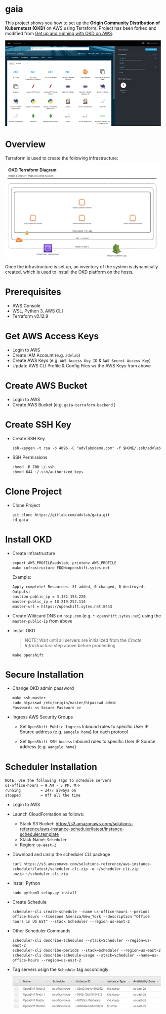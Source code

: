 # gaia

This project shows you how to set up the **Origin Community Distribution of Kubernetest (OKD)** on AWS using Terraform. Project has been forked and modified from [Get up and running with OKD on AWS](http://www.dwmkerr.com/get-up-and-running-with-openshift-on-aws/). 

![OpenShift Sample Project](./docs/okd_3.11_screenshot.png)

# Overview

Terraform is used to create the following infrastructure:

![Network Diagram](./docs/network-diagram.png)

Once the infrastructure is set up, an inventory of the system is dynamically created, which is used to install the OKD platform on the hosts.

# Prerequisites

* AWS Console
* WSL, Python 3, AWS CLI
* Terraform v0.12.9

# Get AWS Access Keys

* Login to AWS
* Create IAM Account (e.g. `advlab`)
* Create AWS Keys (e.g. `AWS Access Key ID` & `AWS Secret Access Key`)
* Update AWS CLI Profile & Config Files w/ the AWS Keys from above

# Create AWS Bucket

* Login to AWS
* Create AWS Bucket (e.g. `gaia-terraform-backend` )

# Create SSH Key

* Create SSH Key

    ```
    ssh-keygen -t rsa -b 4096 -C "advlab@demo.com" -f $HOME/.ssh/advlab
    ```

* SSH Permissions

    ```
    chmod -R 700 ~/.ssh
    chmod 644 ~/.ssh/authorized_keys    
    ```

# Clone Project	

* Clone Project

	```
	git clone https://gitlab.com/advlab/gaia.git
	cd gaia
	```

# Install OKD

* Create Infrastructure

	```
	export AWS_PROFILE=advlab; printenv AWS_PROFILE
	make infrastructure FDQN=openshift.sytes.net
	```
	
	Example:

	```
	Apply complete! Resources: 31 added, 0 changed, 0 destroyed.
	Outputs:
	bastion-public_ip = 3.132.153.220
	master-public_ip = 18.219.252.114
	master-url = https://openshift.sytes.net:8443
	```

* Create Wildcard DNS on `noip.com` (e.g. `*.openshift.sytes.net`) using the `master-public-ip` from above

* Install OKD

	> NOTE: Wait until all servers are initialized from the _Create Infrastructure_ step above before proceeding

	```
	make openshift
	```

# Secure Installation

* Change OKD admin password

	```
	make ssh-master
	sudo htpasswd /etc/origin/master/htpasswd admin
	Password: << Secure Password >>
	```

* Ingress AWS Security Groups

	* Set `OpenShift Public Ingress` Inbound rules to specific User IP Source address (e.g. `aangelo home`) for each protocol

	* Set `OpenShift SSH Access` Inbound rules to specific User IP Source address (e.g. `aangelo home`)

# Scheduler Installation

```
NOTE: Use the following Tags to schedule servers
us-office-hours = 9 AM - 5 PM, M-F
running         = 24/7 always on
stopped         = Off all the time
```	

* Login to AWS

* Launch CloudFormation as follows:

	* Stack S3 Bucket: 
		https://s3.amazonaws.com/solutions-reference/aws-instance-scheduler/latest/instance-scheduler.template
	* Stack Name: `Scheduler`
	* Region: `us-east-2`

* Download and unzip the scheduler CLI package

	```
	curl https://s3.amazonaws.com/solutions-reference/aws-instance-scheduler/latest/scheduler-cli.zip -o ~/scheduler-cli.zip
	unzip ~/scheduler-cli.zip
	```
* Install Python

	```
	sudo python3 setup.py install
	```
* Create Schedule
	
	```
	scheduler-cli create-schedule --name us-office-hours --periods office-hours --timezone America/New_York --description "Office hours in US EST" --stack Scheduler --region us-east-2
	```
* Other Scheduler Commands

	```
	scheduler-cli describe-schedules --stack=Scheduler --region=us-east-2
	scheduler-cli describe-periods --stack=Scheduler --region=us-east-2
	scheduler-cli describe-schedule-usage --stack=Scheduler --name=us-office-hours --region=us-east-2
	```

* Tag servers usign the `Schedule` tag accordingly

	![Scheduer Tags](./docs/scheduler-tags.png)